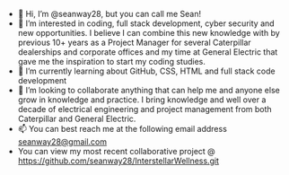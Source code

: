 - 👋 Hi, I’m @seanway28, but you can call me Sean!
- 👀 I’m interested in coding, full stack development, cyber security and new opportunities. I believe I can combine this new knowledge with by previous 10+ years as a Project Manager for several Caterpillar dealerships and corporate offices and my time at General Electric that gave me the inspiration to start my coding studies.
- 🌱 I’m currently learning about GitHub, CSS, HTML and full stack code development
- 💞️ I’m looking to collaborate anything that can help me and anyone else grow in knowledge and practice. I bring knowledge and well over a decade of electrical engineering and project management from both Caterpillar and General Electric. 
- 📫 You can best reach me at the following email address seanway28@gmail.com
- You can view my most recent collaborative project @ https://github.com/seanway28/InterstellarWellness.git

<!---
seanway28/seanway28 is a ✨ special ✨ repository because its `README.md` (this file) appears on your GitHub profile.

--->
